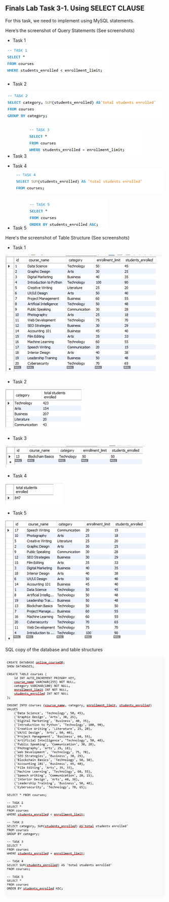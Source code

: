 ## Finals Lab Task 3-1. Using SELECT CLAUSE
For this task, we need to implement using MySQL statements.

Here’s the screenshot of Query Statements (See screenshots)

- Task 1
  
![Sample Output](images/TSK1.PNG)

- Task 2
  
![Sample Output](images/TSK2.PNG)

- Task 3
![Sample Output](images/TSK3.PNG)

- Task 4
![Sample Output](images/TSK4.PNG)

- Task 5
![Sample Output](images/TSK5.PNG)

Here's the screenshot of Table Structure (See screenshots)

- Task 1
  
![Sample Output](images/T1.PNG)

- Task 2
  
![Sample Output](images/T2.PNG)

- Task 3
  
![Sample Output](images/T3.PNG)

- Task 4
  
![Sample Output](images/T4.PNG)

- Task 5
  
![Sample Output](images/T5.PNG)

SQL copy of the database and table structures

![Sample Output](images/CODE.PNG)
